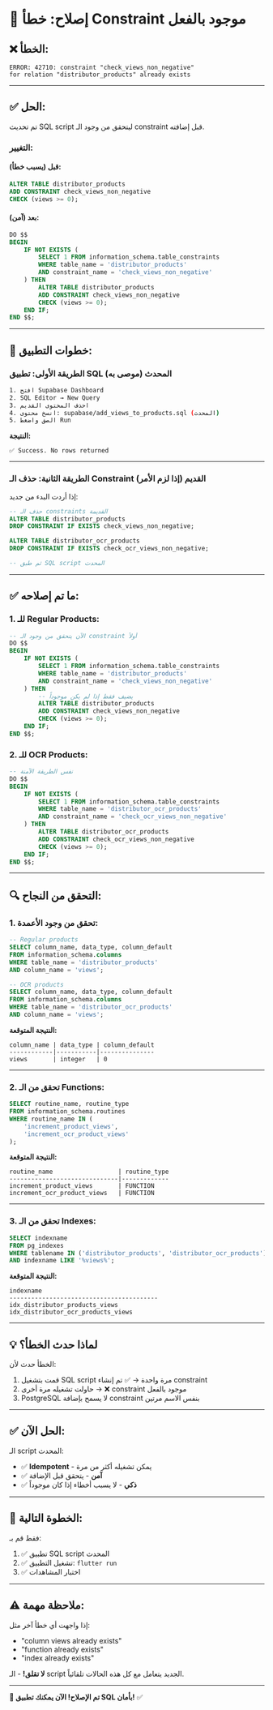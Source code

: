 # 🔧 إصلاح: خطأ Constraint موجود بالفعل

## ❌ **الخطأ:**
```
ERROR: 42710: constraint "check_views_non_negative" 
for relation "distributor_products" already exists
```

---

## ✅ **الحل:**

تم تحديث SQL script ليتحقق من وجود الـ constraint قبل إضافته.

### **التغيير:**

#### **قبل (يسبب خطأ):**
```sql
ALTER TABLE distributor_products 
ADD CONSTRAINT check_views_non_negative 
CHECK (views >= 0);
```

#### **بعد (آمن):**
```sql
DO $$
BEGIN
    IF NOT EXISTS (
        SELECT 1 FROM information_schema.table_constraints
        WHERE table_name = 'distributor_products' 
        AND constraint_name = 'check_views_non_negative'
    ) THEN
        ALTER TABLE distributor_products 
        ADD CONSTRAINT check_views_non_negative 
        CHECK (views >= 0);
    END IF;
END $$;
```

---

## 🚀 **خطوات التطبيق:**

### **الطريقة الأولى: تطبيق SQL المحدث (موصى به)**

```bash
1. افتح Supabase Dashboard
2. SQL Editor → New Query
3. احذف المحتوى القديم
4. انسخ محتوى: supabase/add_views_to_products.sql (المحدث)
5. الصق واضغط Run
```

**النتيجة:**
```
✅ Success. No rows returned
```

---

### **الطريقة الثانية: حذف الـ Constraint القديم (إذا لزم الأمر)**

إذا أردت البدء من جديد:

```sql
-- حذف الـ constraints القديمة
ALTER TABLE distributor_products 
DROP CONSTRAINT IF EXISTS check_views_non_negative;

ALTER TABLE distributor_ocr_products 
DROP CONSTRAINT IF EXISTS check_ocr_views_non_negative;

-- ثم طبق SQL script المحدث
```

---

## ✅ **ما تم إصلاحه:**

### **1. للـ Regular Products:**
```sql
-- الآن يتحقق من وجود الـ constraint أولاً
DO $$
BEGIN
    IF NOT EXISTS (
        SELECT 1 FROM information_schema.table_constraints
        WHERE table_name = 'distributor_products' 
        AND constraint_name = 'check_views_non_negative'
    ) THEN
        -- يضيف فقط إذا لم يكن موجوداً
        ALTER TABLE distributor_products 
        ADD CONSTRAINT check_views_non_negative 
        CHECK (views >= 0);
    END IF;
END $$;
```

### **2. للـ OCR Products:**
```sql
-- نفس الطريقة الآمنة
DO $$
BEGIN
    IF NOT EXISTS (
        SELECT 1 FROM information_schema.table_constraints
        WHERE table_name = 'distributor_ocr_products' 
        AND constraint_name = 'check_ocr_views_non_negative'
    ) THEN
        ALTER TABLE distributor_ocr_products 
        ADD CONSTRAINT check_ocr_views_non_negative 
        CHECK (views >= 0);
    END IF;
END $$;
```

---

## 🔍 **التحقق من النجاح:**

### **1. تحقق من وجود الأعمدة:**
```sql
-- Regular products
SELECT column_name, data_type, column_default 
FROM information_schema.columns 
WHERE table_name = 'distributor_products' 
AND column_name = 'views';

-- OCR products
SELECT column_name, data_type, column_default 
FROM information_schema.columns 
WHERE table_name = 'distributor_ocr_products' 
AND column_name = 'views';
```

**النتيجة المتوقعة:**
```
column_name | data_type | column_default
------------|-----------|---------------
views       | integer   | 0
```

---

### **2. تحقق من الـ Functions:**
```sql
SELECT routine_name, routine_type 
FROM information_schema.routines 
WHERE routine_name IN (
    'increment_product_views',
    'increment_ocr_product_views'
);
```

**النتيجة المتوقعة:**
```
routine_name                  | routine_type
------------------------------|-------------
increment_product_views       | FUNCTION
increment_ocr_product_views   | FUNCTION
```

---

### **3. تحقق من الـ Indexes:**
```sql
SELECT indexname 
FROM pg_indexes 
WHERE tablename IN ('distributor_products', 'distributor_ocr_products')
AND indexname LIKE '%views%';
```

**النتيجة المتوقعة:**
```
indexname
-----------------------------------------
idx_distributor_products_views
idx_distributor_ocr_products_views
```

---

## 💡 **لماذا حدث الخطأ؟**

الخطأ حدث لأن:
1. قمت بتشغيل SQL script مرة واحدة → ✅ تم إنشاء constraint
2. حاولت تشغيله مرة أخرى → ❌ constraint موجود بالفعل
3. PostgreSQL لا يسمح بإضافة constraint بنفس الاسم مرتين

---

## ✅ **الحل الآن:**

الـ script المحدث:
- ✅ **Idempotent** - يمكن تشغيله أكثر من مرة
- ✅ **آمن** - يتحقق قبل الإضافة
- ✅ **ذكي** - لا يسبب أخطاء إذا كان موجوداً

---

## 🎯 **الخطوة التالية:**

فقط قم بـ:
1. ✅ تطبيق SQL script المحدث
2. ✅ تشغيل التطبيق: `flutter run`
3. ✅ اختبار المشاهدات

---

## ⚠️ **ملاحظة مهمة:**

إذا واجهت أي خطأ آخر مثل:
- "column views already exists"
- "function already exists"
- "index already exists"

**لا تقلق!** - الـ script الجديد يتعامل مع كل هذه الحالات تلقائياً.

---

**🎉 تم الإصلاح! الآن يمكنك تطبيق SQL بأمان!** ✅

